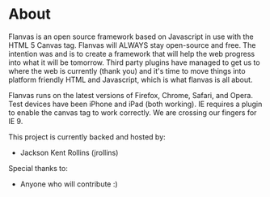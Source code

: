 About
=====

Flanvas is an open source framework based on Javascript in use with the HTML 5 Canvas tag. Flanvas will ALWAYS stay open-source and free. The intention was and is to create a framework that will help the web progress into what it will be tomorrow. Third party plugins have managed to get us to where the web is currently (thank you) and it's time to move things into platform friendly HTML and Javascript, which is what flanvas is all about.
 
Flanvas runs on the latest versions of Firefox, Chrome, Safari, and Opera. Test devices have been iPhone and iPad (both working). IE requires a plugin to enable the canvas tag to work correctly. We are crossing our fingers for IE 9.
  
This project is currently backed and hosted by:
- Jackson Kent Rollins (jrollins)
 
Special thanks to:
- Anyone who will contribute :)
